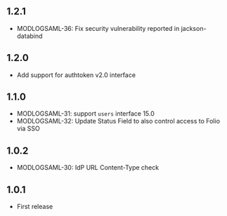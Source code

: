 ## 1.2.1
 * MODLOGSAML-36: Fix security vulnerability reported in jackson-databind
## 1.2.0
 * Add support for authtoken v2.0 interface
## 1.1.0
 * MODLOGSAML-31: support `users` interface 15.0
 * MODLOGSAML-32: Update Status Field to also control access to Folio via SSO
## 1.0.2
 * MODLOGSAML-30: IdP URL Content-Type check
## 1.0.1
 * First release
